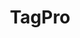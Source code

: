 ---
title: TagPro
crosslinks:
- MLTP
- NLTP
- u_imguralbumbot
- place
- ELTP
- youtubot
- EggLeague
- livven
- AskReddit
- videos
- announcements
- tmsbmeta
- USContenders
- TagProTesting
- todayilearned
- tagproracing
- MapsWithoutNZ
- OLTP
- redditdata
- OceanicTagPro
---